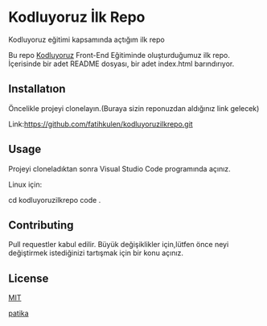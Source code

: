 # Kodluyoruz İlk Repo
Kodluyoruz eğitimi kapsamında açtığım ilk repo



Bu repo [Kodluyoruz](kodluyoruz.org) Front-End Eğitiminde oluşturduğumuz ilk repo. İçerisinde bir adet README dosyası, bir adet index.html barındırıyor. 
## Installatıon

 Öncelikle projeyi clonelayın.(Buraya sizin reponuzdan aldığınız link gelecek)

 Link:https://github.com/fatihkulen/kodluyoruzilkrepo.git


 ## Usage

 Projeyi cloneladıktan sonra Visual Studio Code programında açınız.

 Linux için:

 cd kodluyoruzilkrepo
 code .

 ## Contributing

 Pull requestler kabul edilir. Büyük değişiklikler için,lütfen önce neyi değiştirmek istediğinizi tartışmak için bir konu açınız.

 ## License

 [MIT](https://choosealicense.com/licenses/mit/)

 [patika](www.patika.dev)